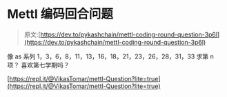 # Mettl 编码回合问题

> 原文:[https://dev.to/pykashchain/mettl-coding-round-question-3p6l](https://dev.to/pykashchain/mettl-coding-round-question-3p6l)

像 as 系列
1，3，6，8，11，13，16，18，21，23，26，28，31，33
求第 n 项？
喜欢第七学期吗？

[https://repl.it/@VikasTomar/mettl-Question?lite=true](https://repl.it/@VikasTomar/mettl-Question?lite=true)
